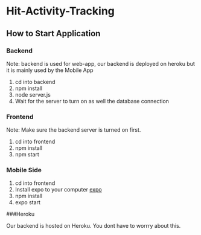# Hit-Activity-Tracking

## How to Start Application

### Backend
Note: backend is used for web-app, our backend is deployed on heroku but it is mainly used by the Mobile App
1. cd into backend
2. npm install
3. node server.js
4. Wait for the server to turn on as well the database connection

### Frontend 
Note: Make sure the backend server is turned on first.
1. cd into frontend
2. npm install
3. npm start

### Mobile Side 

1. cd into frontend
2. Install expo to your computer [expo](https://docs.expo.io/get-started/installation/)
3. npm install
4. expo start


###Heroku

Our backend is hosted on Heroku. You dont have to worrry about this.
